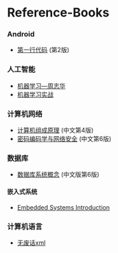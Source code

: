 # Reference-Books



### Android

+ [第一行代码](http://oxv1k8kvi.bkt.clouddn.com/%E7%AC%AC%E4%B8%80%E8%A1%8C%E4%BB%A3%E7%A0%81%20Android%20%EF%BC%88%E7%AC%AC2%E7%89%88%EF%BC%89.pdf) (第2版)



### 人工智能

+ [机器学习—周志华](http://oxv1k8kvi.bkt.clouddn.com/%E6%9C%BA%E5%99%A8%E5%AD%A6%E4%B9%A0%EF%BC%88%E5%91%A8%E5%BF%97%E5%8D%8E%EF%BC%89.pdf)
+ [机器学习实战](http://oxv1k8kvi.bkt.clouddn.com/%E6%9C%BA%E5%99%A8%E5%AD%A6%E4%B9%A0%E5%AE%9E%E6%88%98.pdf)



### 计算机网络

+ [计算机组成原理](http://oxv1k8kvi.bkt.clouddn.com/%E8%AE%A1%E7%AE%97%E6%9C%BA%E7%BB%84%E6%88%90%E5%8E%9F%E7%90%86%EF%BC%88%E4%B8%AD%E6%96%87%E7%AC%AC%E5%9B%9B%E7%89%88%EF%BC%89.pdf) (中文第4版)
+ [密码编码学与网络安全](http://oxv1k8kvi.bkt.clouddn.com/%E5%AF%86%E7%A0%81%E7%BC%96%E7%A0%81%E5%AD%A6%E4%B8%8E%E7%BD%91%E7%BB%9C%E5%AE%89%E5%85%A8%EF%BC%88%E4%B8%AD%E6%96%87%E7%AC%AC%E5%85%AD%E7%89%88%EF%BC%89.pdf) (中文第6版)



### 数据库

+ [数据库系统概念](http://oxv1k8kvi.bkt.clouddn.com/%E6%95%B0%E6%8D%AE%E5%BA%93%E7%B3%BB%E7%BB%9F%E6%A6%82%E5%BF%B5%28%E4%B8%AD%E6%96%87%E7%89%88%E7%AC%AC6%E7%89%88%29.pdf) (中文版第6版)



#### 嵌入式系统

+ [Embedded Systems Introduction](http://oxv1k8kvi.bkt.clouddn.com/Embedded.Systems.Introduction-book.pdf)



### 计算机语言

+ [无废话xml](http://oxv1k8kvi.bkt.clouddn.com/wfhxml.pdf)

